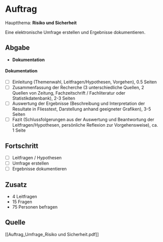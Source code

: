 
# Auftrag
Hauptthema: **Risiko und Sicherheit** 

Eine elektronische Umfrage erstellen und Ergebnisse dokumentieren.  


## Abgabe

- **Dokumentation** 

#### Dokumentation
- [ ] Einleitung (Themenwahl, Leitfragen/Hypothesen, Vorgehen), 0.5 Seiten
- [ ] Zusammenfassung der Recherche (3 unterschiedliche Quellen, 2 Quellen von Zeitung, Fachzeitschrift / Fachliteratur oder Statistikdatenbank), 2-3 Seiten
- [ ] Auswertung der Ergebnisse (Beschreibung und Interpretation der Resultate in Fliesstext, Darstellung anhand geeigneter Grafiken), 3-5 Seiten
- [ ] Fazit (Schlussfolgerungen aus der Auswertung und Beantwortung der Leitfragen/Hypothesen, persönliche Reflexion zur Vorgehensweise), ca. 1 Seite

## Fortschritt
- [ ] Leitfragen / Hypothesen
- [ ] Umfrage erstellen
- [ ] Ergebnisse dokumentieren

## Zusatz
- 4 Leitfragen
- 15 Fragen 
- 75 Personen befragen


## Quelle
[[Auftrag_Umfrage_Risiko und Sicherheit.pdf]]